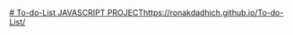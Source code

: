 [# To-do-List
JAVASCRIPT PROJECT](https://ronakdadhich.github.io/To-do-List/)https://ronakdadhich.github.io/To-do-List/

